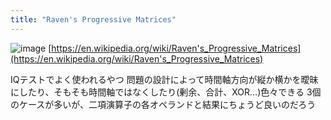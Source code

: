 ```yaml
---
title: "Raven's Progressive Matrices"
---
```


![image](https://gyazo.com/cf452f514709c228d16b7be229d99f29/thumb/1000)
[https://en.wikipedia.org/wiki/Raven's_Progressive_Matrices](https://en.wikipedia.org/wiki/Raven's_Progressive_Matrices)

IQテストでよく使われるやつ
問題の設計によって時間軸方向が縦か横かを曖昧にしたり、そもそも時間軸ではなくしたり(剰余、合計、XOR…)色々できる
3個のケースが多いが、二項演算子の各オペランドと結果にちょうど良いのだろう
